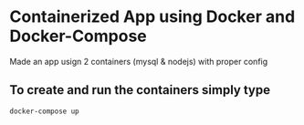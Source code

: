 # Containerized App using Docker and Docker-Compose
Made an app usign 2 containers (mysql & nodejs) with proper config

## To create and run the containers simply type
```sh
docker-compose up
```
